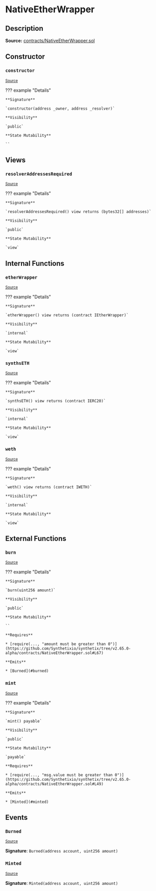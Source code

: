 # NativeEtherWrapper

## Description

**Source:** [contracts/NativeEtherWrapper.sol](https://github.com/Synthetixio/synthetix/tree/v2.65.0-alpha/contracts/NativeEtherWrapper.sol)

## Constructor

### `constructor`

<sub>[Source](https://github.com/Synthetixio/synthetix/tree/v2.65.0-alpha/contracts/NativeEtherWrapper.sol#L21)</sub>

??? example "Details"

    **Signature**

    `constructor(address _owner, address _resolver)`

    **Visibility**

    `public`

    **State Mutability**

    ``

## Views

### `resolverAddressesRequired`

<sub>[Source](https://github.com/Synthetixio/synthetix/tree/v2.65.0-alpha/contracts/NativeEtherWrapper.sol#L26)</sub>

??? example "Details"

    **Signature**

    `resolverAddressesRequired() view returns (bytes32[] addresses)`

    **Visibility**

    `public`

    **State Mutability**

    `view`

## Internal Functions

### `etherWrapper`

<sub>[Source](https://github.com/Synthetixio/synthetix/tree/v2.65.0-alpha/contracts/NativeEtherWrapper.sol#L33)</sub>

??? example "Details"

    **Signature**

    `etherWrapper() view returns (contract IEtherWrapper)`

    **Visibility**

    `internal`

    **State Mutability**

    `view`

### `synthsETH`

<sub>[Source](https://github.com/Synthetixio/synthetix/tree/v2.65.0-alpha/contracts/NativeEtherWrapper.sol#L41)</sub>

??? example "Details"

    **Signature**

    `synthsETH() view returns (contract IERC20)`

    **Visibility**

    `internal`

    **State Mutability**

    `view`

### `weth`

<sub>[Source](https://github.com/Synthetixio/synthetix/tree/v2.65.0-alpha/contracts/NativeEtherWrapper.sol#L37)</sub>

??? example "Details"

    **Signature**

    `weth() view returns (contract IWETH)`

    **Visibility**

    `internal`

    **State Mutability**

    `view`

## External Functions

### `burn`

<sub>[Source](https://github.com/Synthetixio/synthetix/tree/v2.65.0-alpha/contracts/NativeEtherWrapper.sol#L66)</sub>

??? example "Details"

    **Signature**

    `burn(uint256 amount)`

    **Visibility**

    `public`

    **State Mutability**

    ``

    **Requires**

    * [require(..., "amount must be greater than 0")](https://github.com/Synthetixio/synthetix/tree/v2.65.0-alpha/contracts/NativeEtherWrapper.sol#L67)

    **Emits**

    * [Burned](#burned)

### `mint`

<sub>[Source](https://github.com/Synthetixio/synthetix/tree/v2.65.0-alpha/contracts/NativeEtherWrapper.sol#L47)</sub>

??? example "Details"

    **Signature**

    `mint() payable`

    **Visibility**

    `public`

    **State Mutability**

    `payable`

    **Requires**

    * [require(..., "msg.value must be greater than 0")](https://github.com/Synthetixio/synthetix/tree/v2.65.0-alpha/contracts/NativeEtherWrapper.sol#L49)

    **Emits**

    * [Minted](#minted)

## Events

### `Burned`

<sub>[Source](https://github.com/Synthetixio/synthetix/tree/v2.65.0-alpha/contracts/NativeEtherWrapper.sol#L97)</sub>

**Signature**: `Burned(address account, uint256 amount)`

### `Minted`

<sub>[Source](https://github.com/Synthetixio/synthetix/tree/v2.65.0-alpha/contracts/NativeEtherWrapper.sol#L96)</sub>

**Signature**: `Minted(address account, uint256 amount)`
